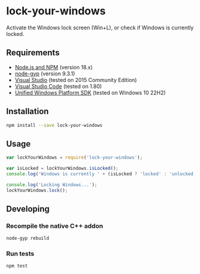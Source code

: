 # lock-your-windows

Activate the Windows lock screen (Win+L), or check if Windows is currently locked.

## Requirements

- [Node.js and NPM](https://nodejs.org/en/) (version 18.x)
- [node-gyp](https://www.npmjs.com/package/node-gyp) (version 9.3.1)
- [Visual Studio](https://www.visualstudio.com/downloads/) (tested on 2015 Community Edition)
- [Visual Studio Code](https://code.visualstudio.com/download) (tested on 1.80)
- [Unified Windows Platform SDK](https://developer.microsoft.com/en-us/windows/downloads/windows-sdk/) (tested on Windows 10 22H2)

## Installation

```bash
npm install --save lock-your-windows
```

## Usage

```javascript
var lockYourWindows = require('lock-your-windows');

var isLocked = lockYourWindows.isLocked();
console.log('Windows is currently ' + (isLocked ? 'locked' : 'unlocked'));

console.log('Locking Windows...');
lockYourWindows.lock();
```

## Developing

### Recompile the native C++ addon

```bash
node-gyp rebuild
```

### Run tests

```bash
npm test
```

